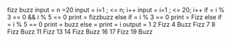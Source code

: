 fizz buzz
input	= n =20
input	= i=1 ; <= n; i++
input	= i=1 ; <= 20; i++
    if 	= i % 3 == 0 && i % 5 == 0
  print = fizzbuzz
else if	= i % 3 == 0
  print = Fizz
else if = i % 5 == 0
  print = buzz
  else  = 
  print = i
output  =
1
2
Fizz
4
Buzz
Fizz
7
8
Fizz
Buzz
11
Fizz
13
14
Fizz Buzz
16
17
Fizz
19
Buzz

